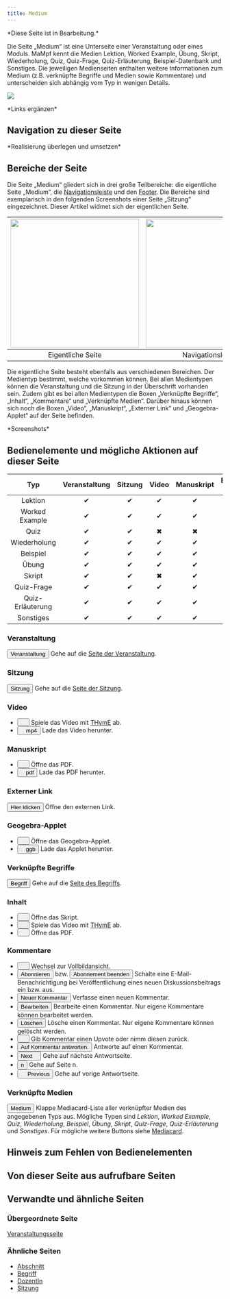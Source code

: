 ```yaml
---
title: Medium
---
```

\*Diese Seite ist in Bearbeitung.\*

Die Seite „Medium“ ist eine Unterseite einer Veranstaltung oder eines Moduls. MaMpf kennt die Medien Lektion, Worked Example, Übung, Skript, Wiederholung, Quiz, Quiz-Frage, Quiz-Erläuterung, Beispiel-Datenbank und Sonstiges. Die jeweiligen Medienseiten enthalten weitere Informationen zum Medium (z.B. verknüpfte Begriffe und Medien sowie Kommentare) und unterscheiden sich abhängig vom Typ in wenigen Details.

![](/img/Medium_thumb.png)

\*Links ergänzen\*

## Navigation zu dieser Seite
\*Realisierung überlegen und umsetzen\*

## Bereiche der Seite
Die Seite „Medium“ gliedert sich in drei große Teilbereiche: die eigentliche Seite „Medium“, die [Navigationsleiste](nav-bar.md) und den [Footer](footer.md). Die Bereiche sind exemplarisch in den folgenden Screenshots einer Seite „Sitzung“ eingezeichnet. Dieser Artikel widmet sich der eigentlichen Seite.

|<img src="https://media.githubusercontent.com/media/MaMpf-HD/mampf/docs/docs/static/img/Eigentliche_Seite_keine_Sidebar.png" height="300"/> |<img src="https://media.githubusercontent.com/media/MaMpf-HD/mampf/docs/docs/static/img/Navigationsleiste_keine_Sidebar.png" height="300"/>  | <img src="https://media.githubusercontent.com/media/MaMpf-HD/mampf/docs/docs/static/img/Footer_keine_Sidebar.png" height="300"/>|
|:---: | :---: | :---:|
|Eigentliche Seite|Navigationsleiste|Footer|

Die eigentliche Seite besteht ebenfalls aus verschiedenen Bereichen. Der Medientyp bestimmt, welche vorkommen können. Bei allen Medientypen können die Veranstaltung und die Sitzung in der Überschrift vorhanden sein. Zudem gibt es bei allen Medientypen die Boxen „Verknüpfte Begriffe“, „Inhalt“, „Kommentare“ und „Verknüpfte Medien“. Darüber hinaus können sich noch die Boxen „Video“, „Manuskript“, „Externer Link“ und „Geogebra-Applet“ auf der Seite befinden.

\*Screenshots\*

## Bedienelemente und mögliche Aktionen auf dieser Seite
|Typ|Veranstaltung|Sitzung|Video|Manuskript|Externer Link|Geogebra-Applet|Verknüpfte Begriffe|Inhalt|Kommentare|Verknüpfte Medien|
|:---: | :---: | :---:|:---: | :---: | :---:|:---: | :---: | :---:|:---: | :---: |
|Lektion|&#10004;|&#10004;|&#10004;|&#10004;|&#10004;|&#10006;|&#10004;|&#10004;|&#10004;|&#10004;|
|Worked Example|&#10004;|&#10004;|&#10004;|&#10004;|&#10004;|&#10004;|&#10004;|&#10004;|&#10004;|&#10004;|
|Quiz|&#10004;|&#10004;|&#10006;|&#10006;|&#10006;|&#10006;|&#10004;|&#10004;|&#10004;|&#10004;|
|Wiederholung|&#10004;|&#10004;|&#10004;|&#10004;|&#10004;|&#10006;|&#10004;|&#10004;|&#10004;|&#10004;|
|Beispiel|&#10004;|&#10004;|&#10004;|&#10004;|&#10004;|&#10006;|&#10004;|&#10004;|&#10004;|&#10004;|
|Übung|&#10004;|&#10004;|&#10004;|&#10004;|&#10004;|&#10006;|&#10004;|&#10004;|&#10004;|&#10004;|
|Skript|&#10004;|&#10004;|&#10006;|&#10004;|&#10006;|&#10006;|&#10004;|&#10004;|&#10004;|&#10004;|
|Quiz-Frage |&#10004; |&#10004; |&#10004; |&#10004; |&#10004; |&#10006; |&#10004; |&#10004; |&#10004; |&#10004;|
|Quiz-Erläuterung |&#10004; |&#10004; |&#10004; |&#10004; |&#10004; |&#10004; |&#10004; |&#10004; |&#10004; |&#10004;|
|Sonstiges |&#10004; |&#10004; |&#10004; |&#10004; |&#10004; |&#10006; |&#10004; |&#10004; |&#10004; |&#10004; |


### Veranstaltung
<a href="/mampf/de/docs/event-series" target="_self"><button name="button">Veranstaltung</button></a> Gehe auf die <a href="/mampf/de/docs/event-series" target="_self">Seite der Veranstaltung</a>.

### Sitzung
<a href="/mampf/de/docs/session" target="_self"><button name="button">Sitzung</button></a> Gehe auf die <a href="/mampf/de/docs/session" target="_self">Seite der Sitzung</a>.

### Video
* <button name="button"><a href="/mampf/de/docs/thyme" target="_self"><img src="https://media.githubusercontent.com/media/MaMpf-HD/mampf/docs/docs/static/img/play-arrow.png" width="12" height="12"/></a></button> Spiele das Video mit <a href="/mampf/de/docs/thyme" target="_self">THymE</a> ab.
* <button name="button"><img src="https://media.githubusercontent.com/media/MaMpf-HD/mampf/docs/docs/static/img/long-arrow-alt-down-solid.png" width="12" height="12"/>mp4</button> Lade das Video herunter.

### Manuskript
* <button name="button"><img src="https://media.githubusercontent.com/media/MaMpf-HD/mampf/docs/docs/static/img/library-books.png" width="12" height="12"/></button> Öffne das PDF.
* <button name="button"><img src="https://media.githubusercontent.com/media/MaMpf-HD/mampf/docs/docs/static/img/long-arrow-alt-down-solid.png" width="12" height="12"/>pdf</button> Lade das PDF herunter.

### Externer Link
<button name="button">Hier klicken</button> Öffne den externen Link.

### Geogebra-Applet
* <button name="button"><img src="https://media.githubusercontent.com/media/MaMpf-HD/mampf/docs/docs/static/img/leak-add.png" width="12" height="12"/></button> Öffne das Geogebra-Applet.
* <button name="button"><img src="https://media.githubusercontent.com/media/MaMpf-HD/mampf/docs/docs/static/img/long-arrow-alt-down-solid.png" width="12" height="12"/>ggb</button> Lade das Applet herunter.

### Verknüpfte Begriffe
<a href="/mampf/de/docs/tag" target="_self"><button name="button">Begriff</button></a> Gehe auf die <a href="/mampf/de/docs/tag" target="_self">Seite des Begriffs</a>.

### Inhalt
* <button name="button"><img src="https://media.githubusercontent.com/media/MaMpf-HD/mampf/docs/docs/static/img/menu-book.png" width="12" height="12"/></button> Öffne das Skript.
* <button name="button"><a href="/mampf/de/docs/thyme" target="_self"><img src="https://media.githubusercontent.com/media/MaMpf-HD/mampf/docs/docs/static/img/play-arrow.png" width="12" height="12"/></a></button> Spiele das Video mit <a href="/mampf/de/docs/thyme" target="_self">THymE</a> ab.
* <button name="button"><img src="https://media.githubusercontent.com/media/MaMpf-HD/mampf/docs/docs/static/img/library-books.png" width="12" height="12"/></button> Öffne das PDF.

### Kommentare
* <button name="button"><img src="https://media.githubusercontent.com/media/MaMpf-HD/mampf/docs/docs/static/img/fullscreen.png" width="12" height="12"/></button> Wechsel zur Vollbildansicht.
* <button name="button">Abonnieren</button> bzw. <button name="button">Abonnement beenden</button> Schalte eine E-Mail-Benachrichtigung bei Veröffentlichung eines neuen Diskussionsbeitrags ein bzw. aus.
* <button name="button">Neuer Kommentar</button> Verfasse einen neuen Kommentar.
* <button name="button">Bearbeiten</button> Bearbeite einen Kommentar. Nur eigene Kommentare können bearbeitet werden.
* <button name="button">Löschen</button> Lösche einen Kommentar. Nur eigene Kommentare können gelöscht werden.
* <button name="button"><img src="https://media.githubusercontent.com/media/MaMpf-HD/mampf/docs/docs/static/img/caret-up.png" width="12" height="12"/></button> Gib Kommentar einen Upvote oder nimm diesen zurück.
* <button name="button">Auf Kommentar antworten.</button> Antworte auf einen Kommentar.
* <button name="button">Next<img src="https://media.githubusercontent.com/media/MaMpf-HD/mampf/docs/docs/static/img/long-arrow-alt-right.png" width="12" height="12"/></button> Gehe auf nächste Antwortseite.
* <button name="button">n</button> Gehe auf Seite n.
* <button name="button"><img src="https://media.githubusercontent.com/media/MaMpf-HD/mampf/docs/docs/static/img/long-arrow-alt-left.png" width="12" height="12"/> Previous</button> Gehe auf vorige Antwortseite.

### Verknüpfte Medien
<button name="button">Medium</button> Klappe Mediacard-Liste aller verknüpfter Medien des angegebenen Typs aus. Mögliche Typen sind <i>Lektion</i>, <i>Worked Example</i>, <i>Quiz</i>, <i>Wiederholung</i>, <i>Beispiel</i>, <i>Übung</i>, <i>Skript</i>, <i>Quiz-Frage</i>, <i>Quiz-Erläuterung</i> und <i>Sonstiges</i>. Für mögliche weitere Buttons siehe <a href="/mampf/de/docs/mediacard" target="_self">Mediacard</a>.

## Hinweis zum Fehlen von Bedienelementen

## Von dieser Seite aus aufrufbare Seiten

## Verwandte und ähnliche Seiten
### Übergeordnete Seite
[Veranstaltungsseite](event-series.md)

### Ähnliche Seiten
* [Abschnitt](section.md)
* [Begriff](tag.md)
* [DozentIn](lecturer.md)
* [Sitzung](session.md)
